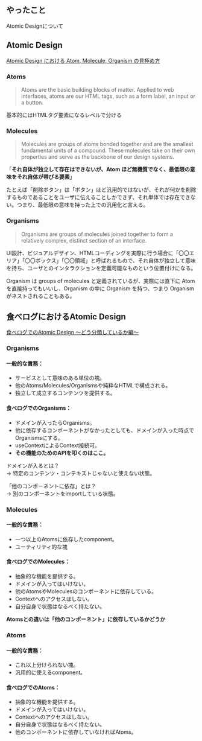 ## やったこと
Atomic Designについて

## Atomic Design
[Atomic Design における Atom, Molecule, Organism の見極め方](https://a-suenami.hatenablog.com/entry/2019/04/29/173415)  

### Atoms
> Atoms are the basic building blocks of matter. Applied to web interfaces, atoms are our HTML tags, such as a form label, an input or a button.

基本的にはHTMLタグ要素になるレベルで分ける  


### Molecules
> Molecules are groups of atoms bonded together and are the smallest fundamental units of a compound. These molecules take on their own properties and serve as the backbone of our design systems.

「**それ自体が独立して存在はできないが、Atom ほど無機質でなく、最低限の意味をそれ自体が帯びる要素**」  

たとえば「削除ボタン」は「ボタン」ほど汎用的ではないが、それが何かを削除するものであることをユーザに伝えることしかできず、それ単体では存在できない。つまり、最低限の意味を持った上での汎用化と言える。


### Organisms
> Organisms are groups of molecules joined together to form a relatively complex, distinct section of an interface.

UI設計、ビジュアルデザイン、HTMLコーディングを実際に行う場合に「〇〇エリア」「〇〇ボックス」「〇〇領域」と呼ばれるもので、それ自体が独立して意味を持ち、ユーザとのインタラクションを定義可能なものという位置付けになる。  

Organism は groups of molecules と定義されているが、実際には直下に Atom を直接持ってもいいし、Organism の中に Organism を持つ、つまり Organism がネストされることもある。  


## 食べログにおけるAtomic Design
[食べログでのAtomic Design 〜どう分類しているか編〜](https://note.com/tabelog_frontend/n/n4b8bcb44294c)  

### Organisms
#### 一般的な責務：

- サービスとして意味のある単位の塊。
- 他のAtoms/Molecules/Organismsや純粋なHTMLで構成される。
- 独立して成立するコンテンツを提供する。

#### 食べログでのOrganisms：

- ドメインが入ったらOrganisms。
- 他に依存するコンポーネントがなかったとしても、ドメインが入った時点でOrganismsにする。
- useContextによるContext接続可。
- **その機能のためのAPIを叩くのはここ。**

ドメインが入るとは？  
-> 特定のコンテンツ・コンテキストじゃないと使えない状態。

「他のコンポーネントに依存」とは？  
-> 別のコンポーネントをimportしている状態。

### Molecules
#### 一般的な責務：

- 一つ以上のAtomsに依存したcomponent。
- ユーティリティ的な塊

#### 食べログでのMolecules：

- 抽象的な機能を提供する。
- ドメインが入ってはいけない。
- 他のAtomsやMoleculesのコンポーネントに依存している。
- Contextへのアクセスはしない。
- 自分自身で状態はなるべく持たない。

**Atomsとの違いは「他のコンポーネント」に依存しているかどうか**  

### Atoms
#### 一般的な責務：

- これ以上分けられない塊。
- 汎用的に使えるcomponent。

#### 食べログでのAtoms：
- 抽象的な機能を提供する。
- ドメインが入ってはいけない。
- Contextへのアクセスはしない。
- 自分自身で状態はなるべく持たない。
- 他のコンポーネントに依存していなければAtoms。





